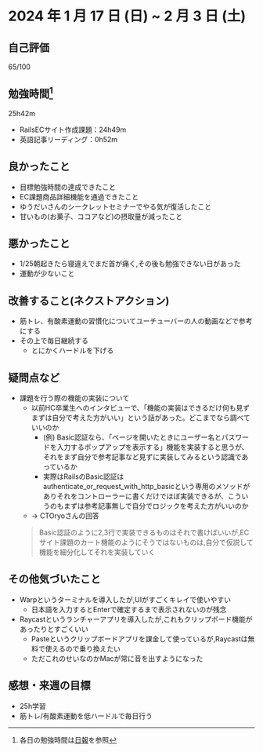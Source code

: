 # 2024 年 1 月 17 日 (日) ~ 2 月 3 日 (土)

## 自己評価
65/100

## 勉強時間[^1]
25h42m
- RailsECサイト作成課題：24h49m
- 英語記事リーディング：0h52m
[^1]: 各日の勉強時間は[日報](https://github.com/nil-ramuda/daily_report)を参照

## 良かったこと
- 目標勉強時間の達成できたこと
- EC課題商品詳細機能を通過できたこと
- ゆうだいさんのシークレットセミナーでやる気が復活したこと
- 甘いもの(お菓子、ココアなど)の摂取量が減ったこと

## 悪かったこと
- 1/25朝起きたら寝違えでまだ首が痛く,その後も勉強できない日があった
- 運動が少ないこと

## 改善すること(ネクストアクション)
- 筋トレ、有酸素運動の習慣化についてユーチューバーの人の動画などで参考にする
- その上で毎日継続する
    - とにかくハードルを下げる

## 疑問点など
- 課題を行う際の機能の実装について
    - 以前HC卒業生へのインタビューで、「機能の実装はできるだけ何も見ずまずは自分で考えた方がいい」という話があった。どこまでなら調べていいのか
      - (例) Basic認証なら、「ページを開いたときにユーザー名とパスワードを入力するポップアップを表示する」機能を実装すると思うが、それをまず自分で参考記事など見ずに実装してみるという認識であっているか
      - 実際はRailsのBasic認証はauthenticate_or_request_with_http_basicという専用のメソッドがありそれをコントローラーに書くだけでほぼ実装できるが、こういうのもまずは参考記事無しで自分でロジックを考えた方がいいのか
    - -> CTOryoさんの回答
    > Basic認証のように2,3行で実装できるものはそれで書けばいいが,ECサイト課題のカート機能のようにそうではないものは,自分で仮説して機能を細分化してそれを実装していく

## その他気づいたこと
- Warpというターミナルを導入したが,UIがすごくキレイで使いやすい
  - 日本語を入力するとEnterで確定するまで表示されないのが残念
- Raycastというランチャーアプリを導入したが,これもクリップボード機能があったりとすごくいい
  - Pasteというクリップボードアプリを課金して使っているが,Raycastは無料で使えるので乗り換えたい
  - ただこれのせいなのかMacが常に音を出すようになった

## 感想・来週の目標
- 25h学習
- 筋トレ/有酸素運動を低ハードルで毎日行う
